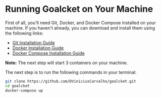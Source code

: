 # Running Goalcket on Your Machine

First of all, you'll need Git, Docker, and Docker Compose installed on your machine. If you haven't already, you can download and install them using the following links:

- [Git Installation Guide](https://git-scm.com/book/en/v2/Getting-Started-Installing-Git)
- [Docker Installation Guide](https://docs.docker.com/get-docker/)
- [Docker Compose Installation Guide](https://docs.docker.com/compose/install)

**Note:** The next step will start 3 containers on your machine.

The next step is to run the following commands in your terminal:

```bash
git clone https://github.com/DViniciusCarvalho/goalcket.git
cd goalcket
docker-compose up
